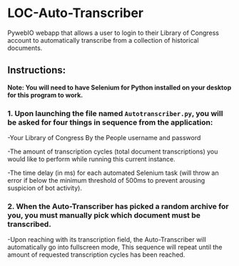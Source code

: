 # LOC-Auto-Transcriber
PywebIO webapp that allows a user to login to their Library of Congress account to automatically transcribe from a collection of historical documents.

## Instructions:

**Note: You will need to have Selenium for Python installed on your desktop for this program to work.**

### 1. Upon launching the file named `Autotranscriber.py`, you will be asked for four things in sequence from the application:

-Your Library of Congress By the People username and password

-The amount of transcription cycles (total document transcriptions) you would like to perform while running this current instance.

-The time delay (in ms) for each automated Selenium task (will throw an error if below the minimum threshold of
500ms to prevent arousing suspicion of bot activity).

### 2. When the Auto-Transcriber has picked a random archive for you, you must manually pick which document must be transcribed. 

-Upon reaching  with its transcription field, the Auto-Transcriber will automatically go into fullscreen mode,   This sequence will repeat until the amount of requested transcription cycles has been reached.





